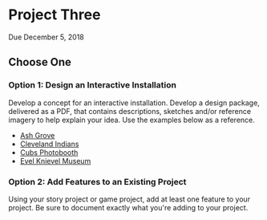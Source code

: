 # Project Three

Due December 5, 2018

## Choose One

### Option 1: Design an Interactive Installation

Develop a concept for an interactive installation. Develop a design package, delivered as a PDF, that contains descriptions, sketches and/or reference imagery to help explain your idea. Use the examples below as a reference.

- [Ash Grove](https://s3-us-west-2.amazonaws.com/the816/kcai/ash-grove.pdf)
- [Cleveland Indians](https://s3-us-west-2.amazonaws.com/the816/kcai/cleveland-indians.pdf)
- [Cubs Photobooth](https://s3-us-west-2.amazonaws.com/the816/kcai/cubs-photobooth.pdf)
- [Evel Knievel Museum](https://s3-us-west-2.amazonaws.com/the816/kcai/evel-knievel-museum.pdf)

### Option 2: Add Features to an Existing Project

Using your story project or game project, add at least one feature to your project. Be sure to document exactly what you're adding to your project.

